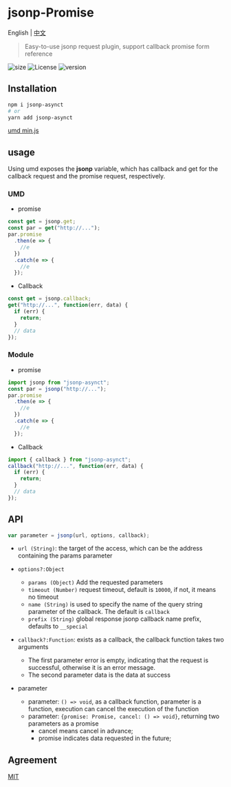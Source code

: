 # jsonp-Promise

English | [中文](/README.md)

> Easy-to-use jsonp request plugin, support callback promise form reference

![size](https://img.shields.io/badge/size-1.33kb-brightgreen) ![License](https://img.shields.io/badge/License-MIT-brightgreen) ![version ](https://img.shields.io/badge/version-v1.0.0-brightgreen)

## Installation

```sh
npm i jsonp-asynct
# or
yarn add jsonp-asynct
```

[umd min.js](/dist/main.min.js)

## usage

Using umd exposes the **jsonp** variable, which has callback and get for the callback request and the promise request, respectively.

### UMD

- promise

```js
const get = jsonp.get;
const par = get("http://...");
par.promise
  .then(e => {
    //e
  })
  .catch(e => {
    //e
  });
```

- Callback

```js
const get = jsonp.callback;
get("http://...", function(err, data) {
  if (err) {
    return;
  }
  // data
});
```

### Module

- promise

```js
import jsonp from "jsonp-asynct";
const par = jsonp("http://...");
par.promise
  .then(e => {
    //e
  })
  .catch(e => {
    //e
  });
```

- Callback

```js
import { callback } from "jsonp-asynct";
callback("http://...", function(err, data) {
  if (err) {
    return;
  }
  // data
});
```

## API

```js
var parameter = jsonp(url, options, callback);
```

- `url (String)`: the target of the access, which can be the address containing the params parameter
- `options?:Object`

  - `params (Object)` Add the requested parameters
  - `timeout (Number)` request timeout, default is `10000`, if not, it means no timeout
  - `name (String)` is used to specify the name of the query string parameter of the callback. The default is `callback`
  - `prefix (String)` global response jsonp callback name prefix, defaults to `__special`

- `callback?:Function`: exists as a callback, the callback function takes two arguments

  - The first parameter error is empty, indicating that the request is successful, otherwise it is an error message.
  - The second parameter data is the data at success

- parameter
  - parameter: `() => void`, as a callback function, parameter is a function, execution can cancel the execution of the function
  - parameter: `{promise: Promise, cancel: () => void}`, returning two parameters as a promise
    - cancel means cancel in advance;
    - promise indicates data requested in the future;

## Agreement

[MIT](/LICENSE)
